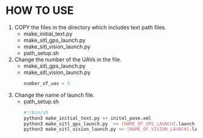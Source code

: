 # HOW TO USE
1. COPY the files in the directory which includes text path files.
	* make_initial_text.py
	* make_sitl_gps_launch.py
	* make_sitl_vision_launch.py
	* path_setup.sh
2. Change the number of the UAVs in the file.	
	* make_sitl_gps_launch.py
	* make_sitl_vision_launch.py 
		```python
		number_of_uav = 5

		```
3. Change the name of launch file.	
	* path_setup.sh
		```bash
		#!/bin/sh
		python3 make_initial_text.py >> inital_pose.xml
		python3 make_sitl_gps_launch.py  >> [NAME_OF_GPS_LAUNCH].launch
		python3 make_sitl_vision_launch.py >> [NAME_OF_VISION_LAUNCH].launch

		```

